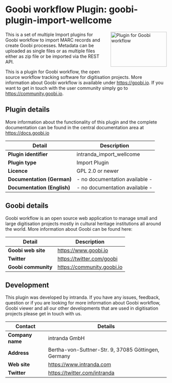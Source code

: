 Goobi workflow Plugin: goobi-plugin-import-wellcome
===========================================================================

<img src="https://goobi.io/wp-content/uploads/logo_goobi_plugin.png" align="right" style="margin:0 0 20px 20px;" alt="Plugin for Goobi workflow" width="175" height="109">

This is a set of multiple Import plugins for Goobi workflow to import MARC records and create Goobi processes. Metadata can be uploaded as single files or as multiple files either as zip file or be imported via the REST API. 

This is a plugin for Goobi workflow, the open source workflow tracking software for digitisation projects. More information about Goobi workflow is available under https://goobi.io. If you want to get in touch with the user community simply go to https://community.goobi.io.


Plugin details
---------------------------------------------------------------------------

More information about the functionality of this plugin and the complete documentation can be found in the central documentation area at https://docs.goobi.io

Detail                      | Description
--------------------------- | -------------------------------
**Plugin identifier**       | intranda_import_wellcome
**Plugin type**             | Import Plugin
**Licence**                 | GPL 2.0 or newer
**Documentation (German)**  | - no documentation available - 
**Documentation (English)** | - no documentation available -


Goobi details
---------------------------------------------------------------------------
Goobi workflow is an open source web application to manage small and large digitisation projects mostly in cultural heritage institutions all around the world. More information about Goobi can be found here:

Detail              | Description
------------------- | --------------------------
**Goobi web site**  | https://www.goobi.io
**Twitter**         | https://twitter.com/goobi
**Goobi community** | https://community.goobi.io


Development
---------------------------------------------------------------------------
This plugin was developed by intranda. If you have any issues, feedback, question or if you are looking for more information about Goobi workflow, Goobi viewer and all our other developments that are used in digitisation projects please get in touch with us.  

Contact           | Details
----------------- | ----------------------------------------------------
**Company name**  | intranda GmbH
**Address**       | Bertha-von-Suttner-Str. 9, 37085 Göttingen, Germany
**Web site**      | https://www.intranda.com
**Twitter**       | https://twitter.com/intranda
